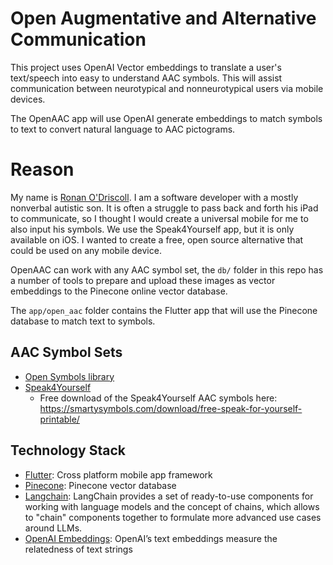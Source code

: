 # Open Augmentative and Alternative Communication

This project uses OpenAI Vector embeddings to translate a user's text/speech into easy to understand AAC symbols. This will assist communication between neurotypical and nonneurotypical users via mobile devices.

The OpenAAC app will use OpenAI generate embeddings to match symbols to text to convert natural language to AAC pictograms.

# Reason
My name is [Ronan O'Driscoll](https://ronanodriscoll.com/). I am a software developer with a mostly nonverbal autistic son. It is often a struggle to pass back and forth his iPad to communicate, so I thought I would create a universal mobile for me to also input his symbols. We use the Speak4Yourself app, but it is only available on iOS. I wanted to create a free, open source alternative that could be used on any mobile device.

OpenAAC can work with any AAC symbol set, the `db/` folder in this repo has a number of tools to prepare and upload these images as vector embeddings to the Pinecone online vector database.

The `app/open_aac` folder contains the Flutter app that will use the Pinecone database to match text to symbols.

## AAC Symbol Sets 
 * [Open Symbols library](https://www.opensymbols.org/) 
 * [Speak4Yourself](https://speakforyourself.org/)
   * Free download of the Speak4Yourself AAC symbols here: https://smartysymbols.com/download/free-speak-for-yourself-printable/

## Technology Stack
 * [Flutter](https://flutter.dev/): Cross platform mobile app framework
 * [Pinecone](https://pub.dev/packages/pinecone): Pinecone vector database
 * [Langchain](https://pub.dev/packages/langchain): LangChain provides a set of ready-to-use components for working with language models and the concept of chains, which allows to "chain" components together to formulate more advanced use cases around LLMs.
 * [OpenAI Embeddings](https://platform.openai.com/docs/guides/embeddings): OpenAI’s text embeddings measure the relatedness of text strings
